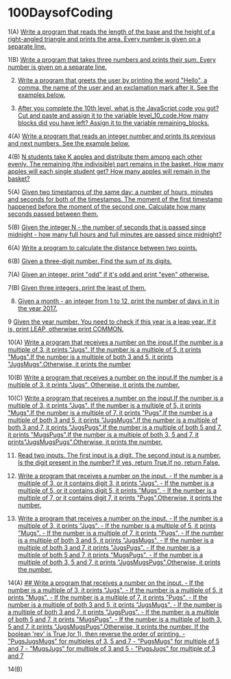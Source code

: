 # 100DaysofCoding

1(A) [Write a program that reads the length of the base and the height of a right-angled triangle and prints the area. Every number is given on a separate line.](CodeDay001(A).md)

1(B) [Write a program that takes three numbers and prints their sum. Every number is given on a separate line.](CodeDay001(B).md)

2) [Write a program that greets the user by printing the word "Hello", a comma, the name of the user and an exclamation mark after it. See the examples below.](CodeDay002.md)

3) [After you complete the 10th level, what is the JavaScript code you got? Cut and paste and assign it to the variable level_10_code.How many blocks did you have left? Assign it to the variable remaining_blocks.](CodeDay003.md)

4(A) [Write a program that reads an integer number and prints its previous and next numbers. See the example below.](CodeDay004(A).md)

4(B) [N students take K apples and distribute them among each other evenly. The remaining (the indivisible) part remains in the basket. How many apples will each single student get? How many apples will remain in the basket?](CodeDay004(B).md)

5(A) [Given two timestamps of the same day: a number of hours, minutes and seconds for both of the timestamps. The moment of the first timestamp happened before the moment of the second one. Calculate how many seconds passed between them.](CodeDay005(A).md)

5(B) [Given the integer N - the number of seconds that is passed since midnight - how many full hours and full minutes are passed since midnight?](CodeDay005(B).md)

6(A) [Write a program to calculate the distance between two points.](CodeDay006(A).md)

6(B) [Given a three-digit number. Find the sum of its digits.](CodeDay006(B).md)

7(A) [Given an integer, print "odd" if it's odd and print "even" otherwise.](CodeDay007(A).md)

7(B) [Given three integers, print the least of them.](CodeDay007(B).md)

8) [Given a month - an integer from 1 to 12, print the number of days in it in the year 2017.](CodeDay008.md)

9 [Given the year number. You need to check if this year is a leap year. If it is, print LEAP, otherwise print COMMON.](CodeDay009.md)

10(A) [Write a program that receives a number on the input.If the number is a multiple of 3, it prints "Jugs". If the number is a multiple of 5, it prints "Mugs".If the number is a multiple of both 3 and 5, it prints "JugsMugs".Otherwise, it prints the number](CodeDay010(A).md)

10(B) [Write a program that receives a number on the input.If the number is a multiple of 3, it prints "Jugs". Otherwise, it prints the number.](CodeDay010(B).md)

10(C) [Write a program that receives a number on the input.If the number is a multiple of 3, it prints "Jugs". If the number is a multiple of 5, it prints "Mugs".If the number is a multiple of 7, it prints "Pugs".If the number is a multiple of both 3 and 5, it prints "JugsMugs".If the number is a multiple of both 3 and 7, it prints "JugsPugs".If the number is a multiple of both 5 and 7, it prints "MugsPugs".If the number is a multiple of both 3, 5 and 7, it prints"JugsMugsPugs".Otherwise, it prints the number.](CodeDay010(C).md)

11) [Read two inputs. The first input is a digit. The second input is a number. Is the digit present in the number? If yes, return True.If no, return False.](CodeDay011.md)

12) [Write a program that receives a number on the input. - If the number is a multiple of 3, or it contains digit 3, it prints "Jugs". - If the number is a multiple of 5, or it contains digit 5, it prints "Mugs". - If the number is a multiple of 7, or it contains digit 7, it prints "Pugs".Otherwise, it prints the number.](CodeDay012.md)

13) [Write a program that receives a number on the input. - If the number is a multiple of 3, it prints "Jugs".  - If the number is a multiple of 5, it prints "Mugs". - If the number is a multiple of 7, it prints "Pugs". - If the number is a multiple of both 3 and 5, it prints "JugsMugs". - If the number is a multiple of both 3 and 7, it prints "JugsPugs". - If the number is a multiple of both 5 and 7, it prints "MugsPugs". - If the number is a multiple of both 3, 5 and 7, it prints "JugsMugsPugs".Otherwise, it prints the number.](CodeDay013.md)

14(A) [## Write a program that receives a number on the input. - If the number is a multiple of 3, it prints "Jugs".  - If the number is a multiple of 5, it prints "Mugs". - If the number is a multiple of 7, it prints "Pugs". - If the number is a multiple of both 3 and 5, it prints "JugsMugs". - If the number is a multiple of both 3 and 7, it prints "JugsPugs". - If the number is a multiple of both 5 and 7, it prints "MugsPugs". - If the number is a multiple of both 3, 5 and 7, it prints "JugsMugsPugs".Otherwise, it prints the number. If the boolean 'rev' is True (or 1), then reverse the order of printing.   - "PugsJugsMugs" for multiples of 3, 5 and 7  - "PugsMugs" for multiple of 5 and 7  - "MugsJugs" for multiple of 3 and 5   - "PugsJugs" for multiple of 3 and 7](CodeDay014(A).md)

14(B) [](CodeDay014(B).md)

